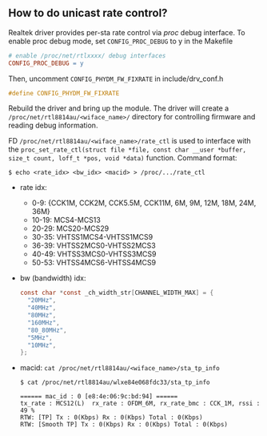 ## How to do unicast rate control?

Realtek driver provides per-sta rate control via *proc* debug interface. To enable proc debug mode, set `CONFIG_PROC_DEBUG` to y in the Makefile
```Makefile
# enable /proc/net/rtlxxxx/ debug interfaces
CONFIG_PROC_DEBUG = y
```

Then, uncomment `CONFIG_PHYDM_FW_FIXRATE` in include/drv_conf.h
```c
#define CONFIG_PHYDM_FW_FIXRATE	
```

Rebuild the driver and bring up the module. The driver will create a `/proc/net/rtl8814au/<wiface_name>/` directory for controlling firmware and reading debug information. 

FD `/proc/net/rtl8814au/<wiface_name>/rate_ctl` is used to interface with the `proc_set_rate_ctl(struct file *file, const char __user *buffer, size_t count, loff_t *pos, void *data)` function. Command format:
```shell
$ echo <rate_idx> <bw_idx> <macid> > /proc/.../rate_ctl
```

- rate idx: 
  - 0-9: {CCK1M, CCK2M, CCK5.5M, CCK11M, 6M, 9M, 12M, 18M, 24M, 36M}
  - 10-19: MCS4-MCS13
  - 20-29: MCS20-MCS29
  - 30-35: VHTSS1MCS4-VHTSS1MCS9
  - 36-39: VHTSS2MCS0-VHTSS2MCS3
  - 40-49: VHTSS3MCS0-VHTSS3MCS9
  - 50-53: VHTSS4MCS6-VHTSS4MCS9

- bw (bandwidth) idx:
  ```c
  const char *const _ch_width_str[CHANNEL_WIDTH_MAX] = {
	"20MHz",
	"40MHz",
	"80MHz",
	"160MHz",
	"80_80MHz",
	"5MHz",
	"10MHz",
  };
  ```
- macid: `cat /proc/net/rtl8814au/<wiface_name>/sta_tp_info`
  ```shell
  $ cat /proc/net/rtl8814au/wlxe84e068fdc33/sta_tp_info

  ====== mac_id : 0 [e8:4e:06:9c:bd:94] ======
  tx_rate : MCS12(L)  rx_rate : OFDM_6M, rx_rate_bmc : CCK_1M, rssi : 49 %
  RTW: [TP] Tx : 0(Kbps) Rx : 0(Kbps) Total : 0(Kbps)
  RTW: [Smooth TP] Tx : 0(Kbps) Rx : 0(Kbps) Total : 0(Kbps)
  ```
